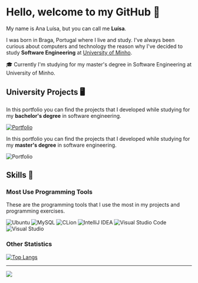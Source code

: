 # Hello, welcome to my GitHub 👋

My name is Ana Luísa, but you can call me **Luísa**. 

I was born in Braga, Portugal where I live and study. I've always been curious about computers and technology the reason why I've decided to study **Software Engineering** at [University of Minho](https://www.uminho.pt/PT).

:mortar_board: Currently I'm studying for my master's degree in Software Engineering at University of Minho.

<!--
[![LinkedIn](https://img.shields.io/badge/linkedin-%230077B5.svg?style=flat&logo=linkedin&logoColor=white)](https://www.linkedin.com/)
-->

## University Projects 🖥️

In this portfolio you can find the projects that I developed while studying for my **bachelor's degree** in software engineering.

[![Portfolio](https://img.shields.io/badge/Portfolio-Bachelor-black?logo=Git&style=flat)](https://github.com/Analucar/UMinho) 

In this portfolio you can find the projects that I developed while studying for my **master's degree** in software engineering. 

![Portfolio](https://img.shields.io/badge/Portfolio-Master-black?logo=Git&style=flat)

## Skills :star2: 

### Most Use Programming Tools
These are the programming tools that I use the most in my projects and programming exercises.

![Ubuntu](https://img.shields.io/badge/Ubuntu-E95420?style=flat&logo=ubuntu&logoColor=white)
![MySQL](https://img.shields.io/badge/mysql-%2300f.svg?style=flat&logo=mysql&logoColor=white)
![CLion](https://img.shields.io/badge/CLion-black?style=flat&logo=clion&logoColor=white)
![IntelliJ IDEA](https://img.shields.io/badge/IntelliJIDEA-000000.svg?style=flat&logo=intellij-idea&logoColor=white)
![Visual Studio Code](https://img.shields.io/badge/Visual%20Studio%20Code-0078d7.svg?style=flat&logo=visual-studio-code&logoColor=white)
![Visual Studio](https://img.shields.io/badge/Visual%20Studio-5C2D91.svg?style=flat&logo=visual-studio&logoColor=white)

### Other Statistics

[![Top Langs](https://github-readme-stats.vercel.app/api/top-langs?username=Analucar&theme=react)](https://github.com/anuraghazra/github-readme-stats)

***
![](https://komarev.com/ghpvc/?username=Analucar&color=lightgrey)
